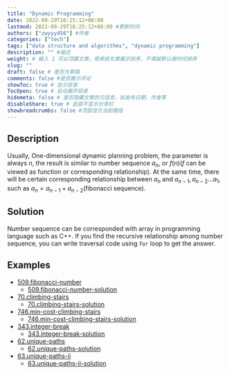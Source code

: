 ```yaml
---
title: "Dynamic Programming"
date: 2022-09-29T16:25:12+08:00
lastmod: 2022-09-29T16:25:12+08:00 #更新时间
authors: ["zwyyy456"] #作者
categories: ["tech"]
tags: ["data structure and algorithms", "dynamic programming"]
description: "" #描述
weight: # 输入 1 可以顶置文章，用来给文章展示排序，不填就默认按时间排序
slug: ""
draft: false # 是否为草稿
comments: false #是否展示评论
showToc: true # 显示目录
TocOpen: true # 自动展开目录
hidemeta: false # 是否隐藏文章的元信息，如发布日期、作者等
disableShare: true # 底部不显示分享栏
showbreadcrumbs: false #顶部显示当前路径
---
```

## Description
Usually, One-dimensional dynamic planning problem, the parameter is always $n$, the result is similar to number sequence $a_n$, or $f(n)$($f$ can be viewed as function or corresponding relationship). At the same time, there will be certain corresponding relationship between $a_n$ and $a_{n - 1}, a_{n - 2}...a_{1}$, such as $a_n = a_{n-1} + a_{n-2}$(fibonacci sequence).

## Solution
Number sequence can be corresponded with array in programming language such as C++. If you find the recursive relationship among number sequence, you can write traversal code using `for` loop to get the answer.

## Examples
- [509.fibonacci-number](https://leetcode.cn/problems/fibonacci-number/)
    - [509.fibonacci-number-solution](https://blog.zwyyy456.tech/posts/tech/509.fibonacci-number/)
- [70.climbing-stairs](https://leetcode.com/problems/climbing-stairs/)
    - [70.climbing-stairs-solution](https://blog.zwyyy456.tech/posts/tech/70.climbing-stairs/)
- [746.min-cost-climbing-stairs](https://leetcode.cn/problems/min-cost-climbing-stairs/)
    - [746.min-cost-climbing-stairs-solution](https://blog.zwyyy456.tech/posts/tech/746.min-cost-climbing-stairs/)
- [343.integer-break](https://leetcode.cn/problems/integer-break/)
    - [343.integer-break-solution](https://blog.zwyyy456.tech/posts/tech/343.integer-break/)
- [62.unique-paths](https://leetcode.cn/problems/unique-paths/)
    - [62.unique-paths-solution](https://blog.zwyyy456.tech/posts/tech/62.unique-paths/)
- [63.unique-paths-ii](https://leetcode.cn/problems/unique-paths-ii/)
    - [63.unique-paths-ii-solution](https://blog.zwyyy456.tech/posts/tech/63.unique-paths-ii/)


